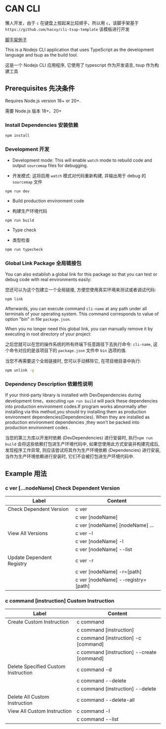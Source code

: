 # CAN CLI

懒人开发，由于 `c` 在键盘上按起来比较顺手，所以用 `c`，该脚手架基于 `https://github.com/hacxy/cli-tsup-template` 该模板进行开发

[脚手架例子](https://github.com/acanowl/acanowl-framework/blob/master/packages/cli/README.md#example-%E7%94%A8%E6%B3%95)

This is a Nodejs CLI application that uses TypeScript as the development language and tsup as the build tool.

这是一个 Nodejs CLI 应用程序, 它使用了 typescript 作为开发语言, tsup 作为构建工具

## Prerequisites 先决条件

Requires Node.js version 18+ or 20+.

需要 Node.js 版本 18+、20+

### Install Dependencies 安装依赖

```sh
npm install
```

### Development 开发

- Development mode: This will enable `watch` mode to rebuild code and output `sourcemap` files for debugging.

- 开发模式: 这将启用 `watch` 模式对代码重新构建, 并输出用于 debug 的 `sourcemap` 文件

```sh
npm run dev
```

- Build production environment code

- 构建生产环境代码

```sh
npm run build
```

- Type check

- 类型检查

```sh
npm run typecheck
```

### Global Link Package 全局链接包

You can also establish a global link for this package so that you can test or debug code with real environments easily:

您还可以为这个包建立一个全局链接, 方便您使用真实环境来测试或者调试代码:

```sh
npm link
```

Afterwards, you can execute command `cli-name` at any path under all terminals of your operating system. This command corresponds to value of option "bin" in file `package.json`.

When you no longer need this global link, you can manually remove it by executing in root directory of your project:

之后您就可以在您的操作系统的所有终端下任意路径下去执行命令: `cli-name`, 这个命令对应的是该项目下的 `package.json` 文件中 `bin` 选项的值.

当您不再需要这个全局链接时, 您可以手动移除它, 在项目根目录中执行:

```sh
npm unlink -g
```

### Dependency Description 依赖性说明

If your third-party library is installed with DevDependencies during development time，executing `npm run build` will pack these dependencies into production environment codes.If program works abnormally after installing via this method,you should try installing them as production environment dependencies(Dependencies). When they are installed as production environment dependencies ,they won't be packed into production environment codes .

当您的第三方库以开发时依赖 (DevDependencies) 进行安装时, 执行`npm run build` 会将这些依赖打包进生产环境代码中, 如果您使用此方式安装并构建完成后, 发现程序工作异常, 则应该尝试将其作为生产环境依赖 (Dependencies) 进行安装, 当作为生产环境依赖进行安装时, 它们不会被打包进生产环境代码中.

## Example 用法

### c ver [...nodeName] Check Dependent Version

| Label                     | Content                            |
| ------------------------- | ---------------------------------- |
| Check Dependent Version   | c ver                              |
|                           | c ver [nodeName]                   |
|                           | c ver [nodeName] [nodeName] ...    |
| View All Versions         | c ver -l                           |
|                           | c ver [nodeName] -l                |
|                           | c ver [nodeName] --list            |
| Update Dependent Registry | c ver -r                           |
|                           | c ver [nodeName] -r=[path]         |
|                           | c ver [nodeName] --registry=[path] |

### c command [instruction] Custom Instruction

| Label                               | Content                                    |
| ----------------------------------- | ------------------------------------------ |
| Create Custom Instruction           | c command                                  |
|                                     | c command [instruction]                    |
|                                     | c command [instruction] -c [command]       |
|                                     | c command [instruction] --create [command] |
| Delete Specified Custom Instruction | c command -d                               |
|                                     | c command --delete                         |
|                                     | c command [instruction] --delete           |
| Delete All Custom Instruction       | c command --delete-all                     |
| View All Custom Instruction         | c command -l                               |
|                                     | c command --list                           |
